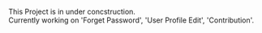 This Project is in under concstruction.<br>
Currently working on 'Forget Password', 'User Profile Edit', 'Contribution'.
